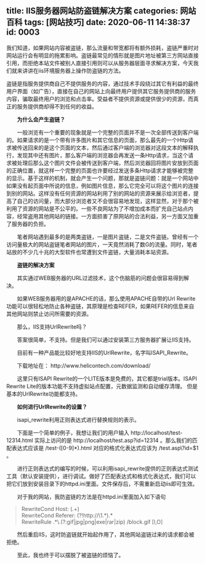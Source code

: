 title: IIS服务器网站防盗链解决方案
categories: 网站百科
tags: [网站技巧]
date: 2020-06-11 14:38:37
id: 0003
---
  <p>我们知道，如果网站内容被盗链，那么流量和带宽都将有额外损耗，盗链严重时对网站运行会有明显的拖累影响。盗链最常见的情形就是图片地址被第三方网站直接引用，而拒绝本站文件被别人直接引用则可以从服务器层面寻求解决方案，今天我们就来讲讲在iis环境服务器上操作防盗链的方法。</p><p>盗链是指服务提供商自己不提供服务的内容，通过技术手段绕过其它有利益的最终用户界面（如广告），直接在自己的网站上向最终用户提供其它服务提供商的服务内容，骗取最终用户的浏览和点击率。受益者不提供资源或提供很少的资源，而真正的服务提供商却得不到任何的收益。</p><p>　　<strong>为什么会产生盗链？</strong></p><p>　　一般浏览有一个重要的现象就是一个完整的页面并不是一次全部传送到客户端的。如果请求的是一个带有许多图片和其它信息的页面，那么最先的一个Http请求被传送回来的是这个页面的文本，然后通过客户端的浏览器对这段文本的解释执行，发现其中还有图片，那么客户端的浏览器会再发送一条Http请求，当这个请求被处理后那么这个图片文件会被传送到客户端，然后浏览器回将图片安放到页面的正确位置，就这样一个完整的页面也许要经过发送多条Http请求才能够被完整的显示。基于这样的机制，就会产生一个问题，那就是盗链问题：就是一个网站中如果没有起页面中所说的信息，例如图片信息，那么它完全可以将这个图片的连接到别的网站。这样没有任何资源的网站利用了别的网站的资源来展示给浏览者，提高了自己的访问量，而大部分浏览者又不会很容易地发现，这样显然，对于那个被利用了资源的网站是不公平的。一些不良网站为了不增加成本而扩充自己站点内容，经常盗用其他网站的链接。一方面损害了原网站的合法利益，另一方面又加重了服务器的负担。</p><p>　　笔者网站遇到最多的是两类盗链，一是图片盗链，二是文件盗链。曾经有一个访问量极大的网站盗链笔者网站的图片，一天竟然消耗了数G的流量。同时，笔者站放的不少几十兆的大型软件也常遭到文件盗链，大量消耗本站资源。<br /></p><p>　　<strong>盗链的解决方案</strong></p><p>　　其实通过WEB服务器的URL过滤技术，这个伤脑筋的问题会很容易得到解决。&nbsp;</p><p>　　如果WEB服务器用的是APACHE的话，那么使用APACHE自带的Url Rewrite功能可以很轻松地防止各种盗链，其原理是检查REFER，如果REFER的信息来自其他网站则禁止访问所需要的资源。</p><p>　　那么，IIS支持UrlRewrite吗？</p><p>　　答案很简单，不支持。但是我们可以通过安装第三方服务器扩展让IIS支持。</p><p>　　目前有一种产品能比较好地支持IIS的UrlRewrite，名字叫ISAPI_Rewrite。</p><p>　　下载地址在： http://www.helicontech.com/download/</p><p>　　这里只有ISAPI Rewrite的一个LITE版本是免费的，其它都是trial版本。ISAPI Rewrite Lite的版本功能不支持虚拟站点配置，元数据监测和自动缓存清理。 但是基本的UrlRewrite功能都支持。</p><p>　　<strong>如何进行UrlRewrite的设置？</strong></p><p>　　isapi_rewrite利用正则表达式进行替换规则的表示。</p><p>　　下面是一个简单的例子，我想让我们的用户输入 http://localhost/test-12314.html 实际上访问的是 http://localhost/test.asp?id=12314 。那么我们的匹配表达式应该是 /test-([0-9]*).html 对应的格式化表达式应该为 /test.asp\?id=$1 。</p><p>　　进行正则表达式的编写的时候，可以利用isapi_rewrite提供的正则表达式测试工具（默认安装提供），进行调试。做好了匹配表达式和格式化表达式，我们可以把它们放到安装目录下的httpd.ini里面。文件保存后，不需重新启动iis即可生效。</p><p>　　对于我的网站，我防盗链的方法是在httpd.ini里面加入如下语句</p><blockquote>RewriteCond Host: (.+)<br />RewriteCond Referer: (?!http://\1.*).*<br />RewriteRule .*\.(?:gif|jpg|png|exe|rar|zip) /block.gif [I,O]</blockquote><p>　　然后重启IIS，这时防盗链就开始起作用了，其他网站盗链过来的请求都会被拒绝。</p><p>　　至此，我也终于可以摆脱了被盗链的烦恼了。</p>  